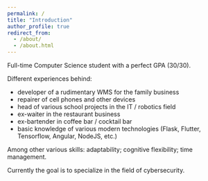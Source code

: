 ```yaml
---
permalink: /
title: "Introduction"
author_profile: true
redirect_from: 
  - /about/
  - /about.html
---
```


Full-time Computer Science student with a perfect GPA (30/30).

Different experiences behind:
* developer of a rudimentary WMS for the family business
* repairer of cell phones and other devices
* head of various school projects in the IT / robotics field
* ex-waiter in the restaurant business
* ex-bartender in coffee bar / cocktail bar
* basic knowledge of various modern technologies (Flask, Flutter, Tensorflow, Angular, NodeJS, etc.)

Among other various skills: adaptability; cognitive flexibility; time management.

Currently the goal is to specialize in the field of cybersecurity.
